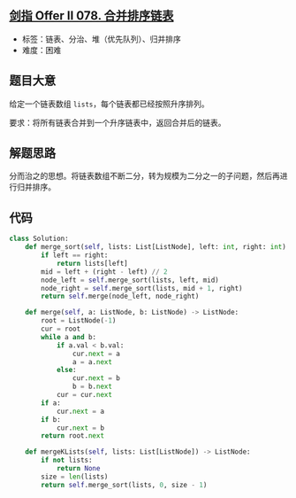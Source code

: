 ## [剑指 Offer II 078. 合并排序链表](https://leetcode-cn.com/problems/vvXgSW/)

- 标签：链表、分治、堆（优先队列）、归并排序
- 难度：困难

## 题目大意

给定一个链表数组 `lists`，每个链表都已经按照升序排列。

要求：将所有链表合并到一个升序链表中，返回合并后的链表。

## 解题思路

分而治之的思想。将链表数组不断二分，转为规模为二分之一的子问题，然后再进行归并排序。

## 代码

```Python
class Solution:
    def merge_sort(self, lists: List[ListNode], left: int, right: int) -> ListNode:
        if left == right:
            return lists[left]
        mid = left + (right - left) // 2
        node_left = self.merge_sort(lists, left, mid)
        node_right = self.merge_sort(lists, mid + 1, right)
        return self.merge(node_left, node_right)

    def merge(self, a: ListNode, b: ListNode) -> ListNode:
        root = ListNode(-1)
        cur = root
        while a and b:
            if a.val < b.val:
                cur.next = a
                a = a.next
            else:
                cur.next = b
                b = b.next
            cur = cur.next
        if a:
            cur.next = a
        if b:
            cur.next = b
        return root.next

    def mergeKLists(self, lists: List[ListNode]) -> ListNode:
        if not lists:
            return None
        size = len(lists)
        return self.merge_sort(lists, 0, size - 1)
```

